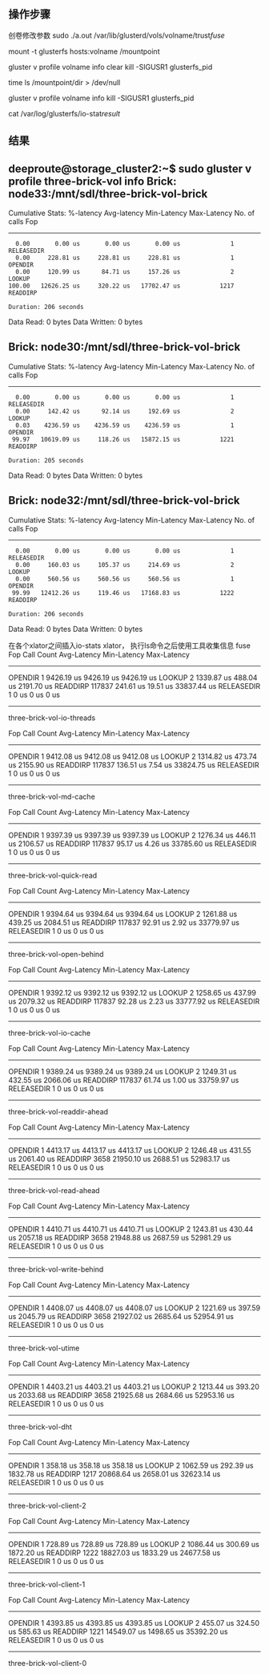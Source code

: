 ## 操作步骤
创卷修改参数
sudo ./a.out /var/lib/glusterd/vols/volname/trust*fuse*

mount -t glusterfs hosts:volname /mountpoint

gluster v profile volname info clear
kill -SIGUSR1 glusterfs_pid

time ls /mountpoint/dir > /dev/null

gluster v profile volname info
kill -SIGUSR1 glusterfs_pid

cat /var/log/glusterfs/io-stat*result*



## 结果
deeproute@storage_cluster2:~$ sudo gluster v profile three-brick-vol info
Brick: node33:/mnt/sdl/three-brick-vol-brick
--------------------------------------------
Cumulative Stats:
 %-latency   Avg-latency   Min-Latency   Max-Latency   No. of calls         Fop
 ---------   -----------   -----------   -----------   ------------        ----
      0.00       0.00 us       0.00 us       0.00 us              1  RELEASEDIR
      0.00     228.81 us     228.81 us     228.81 us              1     OPENDIR
      0.00     120.99 us      84.71 us     157.26 us              2      LOOKUP
    100.00   12626.25 us     320.22 us   17702.47 us           1217    READDIRP
  
    Duration: 206 seconds
   Data Read: 0 bytes
Data Written: 0 bytes
  
Brick: node30:/mnt/sdl/three-brick-vol-brick
--------------------------------------------
Cumulative Stats:
 %-latency   Avg-latency   Min-Latency   Max-Latency   No. of calls         Fop
 ---------   -----------   -----------   -----------   ------------        ----
      0.00       0.00 us       0.00 us       0.00 us              1  RELEASEDIR
      0.00     142.42 us      92.14 us     192.69 us              2      LOOKUP
      0.03    4236.59 us    4236.59 us    4236.59 us              1     OPENDIR
     99.97   10619.09 us     118.26 us   15872.15 us           1221    READDIRP
  
    Duration: 205 seconds
   Data Read: 0 bytes
Data Written: 0 bytes
  
  
Brick: node32:/mnt/sdl/three-brick-vol-brick
--------------------------------------------
Cumulative Stats:
 %-latency   Avg-latency   Min-Latency   Max-Latency   No. of calls         Fop
 ---------   -----------   -----------   -----------   ------------        ----
      0.00       0.00 us       0.00 us       0.00 us              1  RELEASEDIR
      0.00     160.03 us     105.37 us     214.69 us              2      LOOKUP
      0.00     560.56 us     560.56 us     560.56 us              1     OPENDIR
     99.99   12412.26 us     119.46 us   17168.83 us           1222    READDIRP
  
    Duration: 206 seconds
   Data Read: 0 bytes
Data Written: 0 bytes










在各个xlator之间插入io-stats xlator， 执行ls命令之后使用工具收集信息
fuse
Fop           Call Count    Avg-Latency    Min-Latency    Max-Latency
---           ----------    -----------    -----------    -----------
OPENDIR                1     9426.19 us     9426.19 us     9426.19 us
LOOKUP                 2     1339.87 us      488.04 us     2191.70 us
READDIRP          117837      241.61 us       19.51 us    33837.44 us
RELEASEDIR             1           0 us           0 us           0 us
------ ----- ----- ----- ----- ----- ----- -----  ----- ----- ----- -----
three-brick-vol-io-threads
 
Fop           Call Count    Avg-Latency    Min-Latency    Max-Latency
---           ----------    -----------    -----------    -----------
OPENDIR                1     9412.08 us     9412.08 us     9412.08 us
LOOKUP                 2     1314.82 us      473.74 us     2155.90 us
READDIRP          117837      136.51 us        7.54 us    33824.75 us
RELEASEDIR             1           0 us           0 us           0 us
------ ----- ----- ----- ----- ----- ----- -----  ----- ----- ----- -----
three-brick-vol-md-cache
 
Fop           Call Count    Avg-Latency    Min-Latency    Max-Latency
---           ----------    -----------    -----------    -----------
OPENDIR                1     9397.39 us     9397.39 us     9397.39 us
LOOKUP                 2     1276.34 us      446.11 us     2106.57 us
READDIRP          117837       95.17 us        4.26 us    33785.60 us
RELEASEDIR             1           0 us           0 us           0 us
------ ----- ----- ----- ----- ----- ----- -----  ----- ----- ----- -----
three-brick-vol-quick-read
 
Fop           Call Count    Avg-Latency    Min-Latency    Max-Latency
---           ----------    -----------    -----------    -----------
OPENDIR                1     9394.64 us     9394.64 us     9394.64 us
LOOKUP                 2     1261.88 us      439.25 us     2084.51 us
READDIRP          117837       92.91 us        2.92 us    33779.97 us
RELEASEDIR             1           0 us           0 us           0 us
------ ----- ----- ----- ----- ----- ----- -----  ----- ----- ----- -----
three-brick-vol-open-behind
 
Fop           Call Count    Avg-Latency    Min-Latency    Max-Latency
---           ----------    -----------    -----------    -----------
OPENDIR                1     9392.12 us     9392.12 us     9392.12 us
LOOKUP                 2     1258.65 us      437.99 us     2079.32 us
READDIRP          117837       92.28 us        2.23 us    33777.92 us
RELEASEDIR             1           0 us           0 us           0 us
------ ----- ----- ----- ----- ----- ----- -----  ----- ----- ----- -----
three-brick-vol-io-cache
 
Fop           Call Count    Avg-Latency    Min-Latency    Max-Latency
---           ----------    -----------    -----------    -----------
OPENDIR                1     9389.24 us     9389.24 us     9389.24 us
LOOKUP                 2     1249.31 us      432.55 us     2066.06 us
READDIRP          117837       61.74 us        1.00 us    33759.97 us
RELEASEDIR             1           0 us           0 us           0 us
------ ----- ----- ----- ----- ----- ----- -----  ----- ----- ----- -----
three-brick-vol-readdir-ahead
 
Fop           Call Count    Avg-Latency    Min-Latency    Max-Latency
---           ----------    -----------    -----------    -----------
OPENDIR                1     4413.17 us     4413.17 us     4413.17 us
LOOKUP                 2     1246.48 us      431.55 us     2061.40 us
READDIRP            3658    21950.10 us     2688.51 us    52983.17 us
RELEASEDIR             1           0 us           0 us           0 us
------ ----- ----- ----- ----- ----- ----- -----  ----- ----- ----- -----
three-brick-vol-read-ahead
 
Fop           Call Count    Avg-Latency    Min-Latency    Max-Latency
---           ----------    -----------    -----------    -----------
OPENDIR                1     4410.71 us     4410.71 us     4410.71 us
LOOKUP                 2     1243.81 us      430.44 us     2057.18 us
READDIRP            3658    21948.88 us     2687.59 us    52981.29 us
RELEASEDIR             1           0 us           0 us           0 us
------ ----- ----- ----- ----- ----- ----- -----  ----- ----- ----- -----
three-brick-vol-write-behind
 
Fop           Call Count    Avg-Latency    Min-Latency    Max-Latency
---           ----------    -----------    -----------    -----------
OPENDIR                1     4408.07 us     4408.07 us     4408.07 us
LOOKUP                 2     1221.69 us      397.59 us     2045.79 us
READDIRP            3658    21927.02 us     2685.64 us    52954.91 us
RELEASEDIR             1           0 us           0 us           0 us
------ ----- ----- ----- ----- ----- ----- -----  ----- ----- ----- -----
three-brick-vol-utime
 
Fop           Call Count    Avg-Latency    Min-Latency    Max-Latency
---           ----------    -----------    -----------    -----------
OPENDIR                1     4403.21 us     4403.21 us     4403.21 us
LOOKUP                 2     1213.44 us      393.20 us     2033.68 us
READDIRP            3658    21925.68 us     2684.66 us    52953.16 us
RELEASEDIR             1           0 us           0 us           0 us
------ ----- ----- ----- ----- ----- ----- -----  ----- ----- ----- -----
three-brick-vol-dht
 
Fop           Call Count    Avg-Latency    Min-Latency    Max-Latency
---           ----------    -----------    -----------    -----------
OPENDIR                1      358.18 us      358.18 us      358.18 us
LOOKUP                 2     1062.59 us      292.39 us     1832.78 us
READDIRP            1217    20868.64 us     2658.01 us    32623.14 us
RELEASEDIR             1           0 us           0 us           0 us
------ ----- ----- ----- ----- ----- ----- -----  ----- ----- ----- -----
three-brick-vol-client-2
 
Fop           Call Count    Avg-Latency    Min-Latency    Max-Latency
---           ----------    -----------    -----------    -----------
OPENDIR                1      728.89 us      728.89 us      728.89 us
LOOKUP                 2     1086.44 us      300.69 us     1872.20 us
READDIRP            1222    18827.03 us     1833.29 us    24677.58 us
RELEASEDIR             1           0 us           0 us           0 us
------ ----- ----- ----- ----- ----- ----- -----  ----- ----- ----- -----
three-brick-vol-client-1
 
Fop           Call Count    Avg-Latency    Min-Latency    Max-Latency
---           ----------    -----------    -----------    -----------
OPENDIR                1     4393.85 us     4393.85 us     4393.85 us
LOOKUP                 2      455.07 us      324.50 us      585.63 us
READDIRP            1221    14549.07 us     1498.65 us    35392.20 us
RELEASEDIR             1           0 us           0 us           0 us
------ ----- ----- ----- ----- ----- ----- -----  ----- ----- ----- -----
three-brick-vol-client-0





